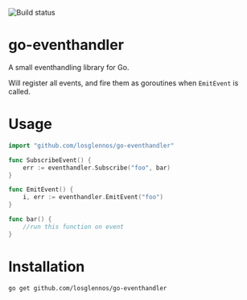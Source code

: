 ![Build status](https://ci.appveyor.com/api/projects/status/6vv0gorlpag2m1dk?svg=true)

# go-eventhandler
A small eventhandling library for Go. 

Will register all events, and fire them as goroutines when `EmitEvent` is called.

# Usage

```go
import "github.com/losglennos/go-eventhandler"

func SubscribeEvent() {
	err := eventhandler.Subscribe("foo", bar)
}

func EmitEvent() {
	i, err := eventhandler.EmitEvent("foo")
}

func bar() {
	//run this function on event
}
```

# Installation

```
go get github.com/losglennos/go-eventhandler
```
